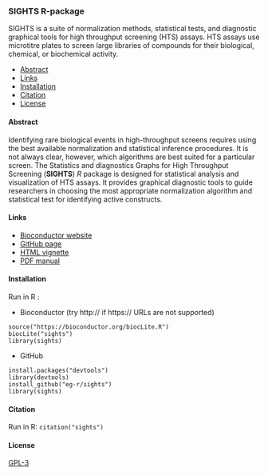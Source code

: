 ### SIGHTS R-package 
SIGHTS is a suite of normalization methods, statistical tests, and diagnostic graphical tools for high throughput screening (HTS) assays.
HTS assays use microtitre plates to screen large libraries of compounds for their biological, chemical, or biochemical activity.

* [Abstract](#abstract)
* [Links](#links)
* [Installation](#install)
* [Citation](#cite)
* [License](#license)

#### <a name="abstract"></a>Abstract

Identifying rare biological events in high-throughput screens requires using the best available normalization and statistical inference procedures. It is not always clear, however, which algorithms are best suited for a particular screen. The Statistics and dIagnostics Graphs for High Throughput Screening (**SIGHTS**) *R* package is designed for statistical analysis and visualization of HTS assays. It provides graphical diagnostic tools to guide researchers in choosing the most appropriate normalization algorithm and statistical test for identifying active constructs.

#### <a name="links"></a>Links

- [Bioconductor website](http://bioconductor.org/packages/sights/)  
- [GitHub page](https://eg-r.github.io/privsig/)  
- [HTML vignette](http://bioconductor.org/packages/devel/bioc/vignettes/sights/inst/doc/sights.html)  
- [PDF manual](http://bioconductor.org/packages/devel/bioc/manuals/sights/man/sights.pdf)  

#### <a name="install"></a>Installation

Run in R :

- Bioconductor (try http:// if https:// URLs are not supported)
```
source("https://bioconductor.org/biocLite.R")  
biocLite("sights")  
library(sights)
```

- GitHub
```
install.packages("devtools")
library(devtools)
install_github("eg-r/sights")
library(sights)
```

#### <a name="cite"></a>Citation

Run in R: `citation("sights")`

#### <a name="license"></a>License

[GPL-3](https://raw.githubusercontent.com/eg-r/sights/master/LICENSE)

